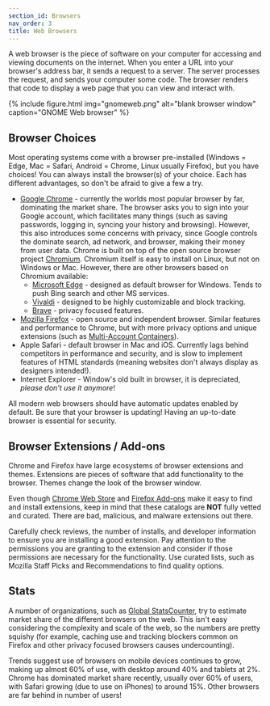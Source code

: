 ```yaml
---
section_id: Browsers
nav_order: 3
title: Web Browsers
---
```


A web browser is the piece of software on your computer for accessing and viewing documents on the internet.
When you enter a URL into your browser's address bar, it sends a request to a server.
The server processes the request, and sends your computer some code.
The browser renders that code to display a web page that you can view and interact with.

{% include figure.html img="gnomeweb.png" alt="blank browser window" caption="GNOME Web browser" %}

## Browser Choices

Most operating systems come with a browser pre-installed (Windows = Edge, Mac = Safari, Android = Chrome, Linux usually Firefox), but you have choices!
You can always install the browser(s) of your choice.
Each has different advantages, so don't be afraid to give a few a try.

- [Google Chrome](https://www.google.com/chrome/) - currently the worlds most popular browser by far, dominating the market share. The browser asks you to sign into your Google account, which facilitates many things (such as saving passwords, logging in, syncing your history and browsing). However, this also introduces some concerns with privacy, since Google controls the dominate search, ad network, and browser, making their money from user data. Chrome is built on top of the open source browser project [Chromium](https://www.chromium.org/Home/). Chromium itself is easy to install on Linux, but not on Windows or Mac. However, there are other browsers based on Chromium available:
    - [Microsoft Edge](https://www.microsoft.com/en-us/edge) - designed as default browser for Windows. Tends to push Bing search and other MS services.
    - [Vivaldi](https://vivaldi.com/) - designed to be highly customizable and block tracking.
    - [Brave](https://brave.com/) - privacy focused features.
- [Mozilla Firefox](https://www.mozilla.org/en-US/firefox/new/) - open source and independent browser. Similar features and performance to Chrome, but with more privacy options and unique extensions (such as [Multi-Account Containers](https://addons.mozilla.org/en-US/firefox/addon/multi-account-containers/)).
- Apple Safari - default browser in Mac and iOS. Currently lags behind competitors in performance and security, and is slow to implement features of HTML standards (meaning websites don't always display as designers intended!).
- Internet Explorer - Window's old built in browser, it is depreciated, *please don't use it anymore*!

All modern web browsers should have automatic updates enabled by default.
Be sure that your browser is updating! 
Having an up-to-date browser is essential for security.

## Browser Extensions / Add-ons

Chrome and Firefox have large ecosystems of browser extensions and themes.
Extensions are pieces of software that add functionality to the browser.
Themes change the look of the browser window.

Even though [Chrome Web Store](https://chrome.google.com/webstore) and [Firefox Add-ons](https://addons.mozilla.org/en-US/firefox/) make it easy to find and install extensions, keep in mind that these catalogs are **NOT** fully vetted and curated.
There are bad, malicious, and malware extensions out there.

Carefully check reviews, the number of installs, and developer information to ensure you are installing a good extension. 
Pay attention to the permissions you are granting to the extension and consider if those permissions are necessary for the functionality.
Use curated lists, such as Mozilla Staff Picks and Recommendations to find quality options.

## Stats

A number of organizations, such as [Global StatsCounter](https://gs.statcounter.com/), try to estimate market share of the different browsers on the web. 
This isn't easy considering the complexity and scale of the web, so the numbers are pretty squishy (for example, caching use and tracking blockers common on Firefox and other privacy focused browsers causes undercounting).

Trends suggest use of browsers on mobile devices continues to grow, making up almost 60% of use, with desktop around 40% and tablets at 2%. 
Chrome has dominated market share recently, usually over 60% of users, with Safari growing (due to use on iPhones) to around 15%.
Other browsers are far behind in number of users!
